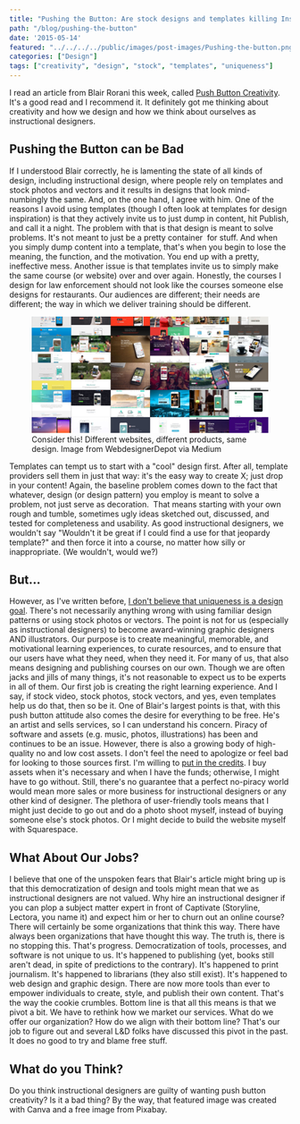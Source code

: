 ```yaml
---
title: "Pushing the Button: Are stock designs and templates killing Instructional Design?"
path: "/blog/pushing-the-button"
date: '2015-05-14'
featured: "../../../../public/images/post-images/Pushing-the-button.png"
categories: ["Design"]
tags: ["creativity", "design", "stock", "templates", "uniqueness"]
---
```


I read an article from Blair Rorani this week, called [Push Button Creativity](http://blair.rorani.com/push-button-creativity/). It's a good read and I recommend it. It definitely got me thinking about creativity and how we design and how we think about ourselves as instructional designers.

## Pushing the Button can be Bad

If I understood Blair correctly, he is lamenting the state of all kinds of design, including instructional design, where people rely on templates and stock photos and vectors and it results in designs that look mind-numbingly the same. And, on the one hand, I agree with him. One of the reasons I avoid using templates (though I often look at templates for design inspiration) is that they actively invite us to just dump in content, hit Publish, and call it a night. The problem with that is that design is meant to solve problems. It's not meant to just be a pretty container  for stuff. And when you simply dump content into a template, that's when you begin to lose the meaning, the function, and the motivation. You end up with a pretty, ineffective mess. Another issue is that templates invite us to simply make the same course (or website) over and over again. Honestly, the courses I design for law enforcement should not look like the courses someone else designs for restaurants. Our audiences are different; their needs are different; the way in which we deliver training should be different.

<figure>
  <img src="../../../../public/images/post-images/design-patterns.jpeg" alt="Multiple websites with same design" />
  <figcaption>Consider this! Different websites, different products, same design. Image from WebdesignerDepot via Medium</figcaption>
</figure>

Templates can tempt us to start with a "cool" design first. After all, template providers sell them in just that way: it's the easy way to create X; just drop in your content! Again, the baseline problem comes down to the fact that whatever, design (or design pattern) you employ is meant to solve a problem, not just serve as decoration.  That means starting with your own rough and tumble, sometimes ugly ideas sketched out, discussed, and tested for completeness and usability. As good instructional designers, we wouldn't say "Wouldn't it be great if I could find a use for that jeopardy template?" and then force it into a course, no matter how silly or inappropriate. (We wouldn't, would we?)

## But...

However, as I've written before, [I don't believe that uniqueness is a design goal](/blog/uniqueness-is-not-a-goal/). There's not necessarily anything wrong with using familiar design patterns or using stock photos or vectors. The point is not for us (especially as instructional designers) to become award-winning graphic designers AND illustrators. Our purpose is to create meaningful, memorable, and motivational learning experiences, to curate resources, and to ensure that our users have what they need, when they need it. For many of us, that also means designing and publishing courses on our own. Though we are often jacks and jills of many things, it's not reasonable to expect us to be experts in all of them. Our first job is creating the right learning experience. And I say, if stock video, stock photos, stock vectors, and yes, even templates help us do that, then so be it. One of Blair's largest points is that, with this push button attitude also comes the desire for everything to be free. He's an artist and sells services, so I can understand his concern. Piracy of software and assets (e.g. music, photos, illustrations) has been and continues to be an issue. However, there is also a growing body of high-quality no and low cost assets. I don't feel the need to apologize or feel bad for looking to those sources first. I'm willing to [put in the credits](/blog/credit-where-its-due/). I buy assets when it's necessary and when I have the funds; otherwise, I might have to go without. Still, there's no guarantee that a perfect no-piracy world would mean more sales or more business for instructional designers or any other kind of designer. The plethora of user-friendly tools means that I might just decide to go out and do a photo shoot myself, instead of buying someone else's stock photos. Or I might decide to build the website myself with Squarespace.

## What About Our Jobs?

I believe that one of the unspoken fears that Blair's article might bring up is that this democratization of design and tools might mean that we as instructional designers are not valued. Why hire an instructional designer if you can plop a subject matter expert in front of Captivate (Storyline, Lectora, you name it) and expect him or her to churn out an online course? There will certainly be some organizations that think this way. There have always been organizations that have thought this way. The truth is, there is no stopping this. That's progress. Democratization of tools, processes, and software is not unique to us. It's happened to publishing (yet, books still aren't dead, in spite of predictions to the contrary). It's happened to print journalism. It's happened to librarians (they also still exist). It's happened to web design and graphic design. There are now more tools than ever to empower individuals to create, style, and publish their own content. That's the way the cookie crumbles. Bottom line is that all this means is that we pivot a bit. We have to rethink how we market our services. What do we offer our organization? How do we align with their bottom line? That's our job to figure out and several L&D folks have discussed this pivot in the past. It does no good to try and blame free stuff.

## What do you Think?

Do you think instructional designers are guilty of wanting push button creativity? Is it a bad thing? By the way, that featured image was created with Canva and a free image from Pixabay.
